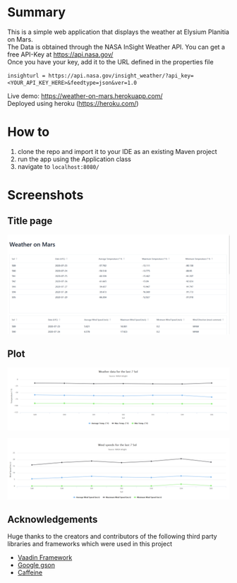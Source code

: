 # Summary
This is a simple web application that displays the weather at Elysium Planitia on Mars.  
The Data is obtained through the NASA InSight Weather API. You can get a free API-Key at https://api.nasa.gov/  
Once you have your key, add it to the URL defined in the properties file

```
insighturl = https://api.nasa.gov/insight_weather/?api_key=<YOUR_API_KEY_HERE>&feedtype=json&ver=1.0
```

Live demo: https://weather-on-mars.herokuapp.com/   
Deployed using heroku (https://heroku.com/)

# How to
1. clone the repo and import it to your IDE as an existing Maven project
2. run the app using the Application class
3. navigate to ```localhost:8080/```

# Screenshots
## Title page
![title page](screenshots/marsWeather01.png) 


## Plot
![line plot1](screenshots/MarsWeatherPlot1.png) 


![line plot2](screenshots/MarsWeatherPlot2.png)

## Acknowledgements
Huge thanks to the creators and contributors of the following third party libraries and frameworks which were used in this project  
+ [Vaadin Framework](https://vaadin.com/)  
+ [Google gson](https://github.com/google/gson)  
+ [Caffeine](https://github.com/ben-manes/caffeine)


